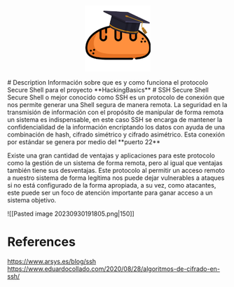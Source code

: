 <p align="center">
<img alt="academy" widith="150" height="150" src="https://github.com/CesarGBkR/HackingBasics/blob/main/Concepts/attachments/Dise%C3%B1o_sin_t%C3%ADtulo-removebg-preview.png?raw=true">
</p>
# Description
Información sobre que es y como funciona el protocolo Secure Shell para el proyecto **HackingBasics** 
# SSH Secure Shell
Secure Shell o  mejor conocido como SSH es un protocolo de conexión que nos permite generar una Shell segura de manera remota. La seguridad en la transmisión de información con el propósito de manipular de forma remota un sistema es indispensable, en este caso SSH se encarga de mantener la confidencialidad de la información encriptando los datos con ayuda de una combinación de hash, cifrado simétrico y cifrado asimétrico.
Esta conexión por estándar se genera por medio del **puerto 22**

Existe una gran cantidad de ventajas y aplicaciones para este protocolo como la gestión de un sistema de forma remota, pero al igual que ventajas también tiene sus desventajas. Este protocolo al permitir un acceso remoto a nuestro sistema de forma legítima nos puede dejar vulnerables a ataques si no está configurado de la forma apropiada, a su vez, como atacantes, este puede ser un foco de atención importante para ganar acceso a un sistema objetivo.

![[Pasted image 20230930191805.png|150]]
# References

https://www.arsys.es/blog/ssh
https://www.eduardocollado.com/2020/08/28/algoritmos-de-cifrado-en-ssh/